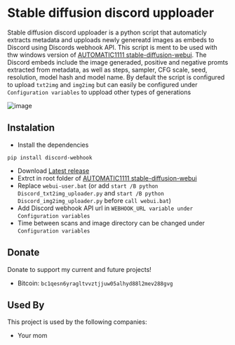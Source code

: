 # Stable diffusion discord upploader

Stable diffusion discord upploader is a python script that automaticly extracts metadata and upploads newly genereatd images as embeds to Discord using Discords webhook API. This script is ment to be used with thw windows version of [AUTOMATIC1111 stable-diffusion-webui](https://github.com/AUTOMATIC1111/stable-diffusion-webui). The Discord embeds include the image generaded, positive and negative promts extracted from metadata, as well as steps, sampler, CFG scale, seed, resolution, model hash and model name. 
By default the script is configured to upload `txt2img` and `img2img` but can easily be configured under `Configuration variables` to uppload other types of generations

![image](https://github.com/Harren06/Stable-diffusion-discord-upploader/blob/main/image.png)

## Instalation
- Install the dependencies
```
pip install discord-webhook
``` 
- Download [Latest release](https://github.com/Harren06/Stable-diffusion-discord-upploader/releases/latest)
- Extrct in root folder of [AUTOMATIC1111 stable-diffusion-webui](https://github.com/AUTOMATIC1111/stable-diffusion-webui)
- Replace `webui-user.bat` (or add `start /B python Discord_txt2img_uploader.py` and `start /B python Discord_img2img_uploader.py` before `call webui.bat`)
- Add Discord webhook API url in `WEBHOOK_URL variable under` `Configuration variables`
- Time between scans and image directory can be changed under `Configuration variables`

## Donate
Donate to support my current and future projects!
- Bitcoin: `bc1qesn6yragltvvztjjuw05alhyd88l2mev288gvg` 

## Used By

This project is used by the following companies:

- Your mom
